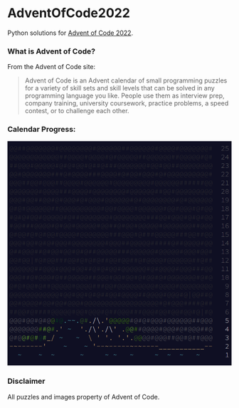 # AdventOfCode2022

Python solutions for [Advent of Code 2022](https://adventofcode.com/2022/about).

### What is Advent of Code?

From the Advent of Code site:

> Advent of Code is an Advent calendar of small programming puzzles for a variety of skill sets and skill levels that can be solved in any programming language you like. People use them as interview prep, company training, university coursework, practice problems, a speed contest, or to challenge each other.

### Calendar Progress:

![An ASCII art calendar image](calendar_image.png)

### Disclaimer

All puzzles and images property of Advent of Code.
